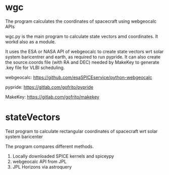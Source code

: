 # wgc
The program calculates the coordinates of spacecraft using webgeocalc APIs

wgc.py is the main program to calculate state vectors amd coordinates. It workd also as a module.

It uses the ESA or NASA API of webgeocalc to create state vectors wrt solar system baricentrer and earth, as required to run pypride. It can also create the source.coords file (with RA and DEC) needed by MakeKey to generate .key file for VLBI scheduling.


   webgeocalc: https://github.com/esaSPICEservice/python-webgeocalc

   pypride: https://gitlab.com/gofrito/pypride

   MakeKey: https://gitlab.com/gofrito/makekey


# stateVectors
Test program to calculate rectangular coordinates of spacecraft wrt solar system baricenter

The program compares different methods.

1) Locally downloaded SPICE kernels and spiceypy
2) webgeocalc API from JPL
3) JPL Horizons via astroquery
